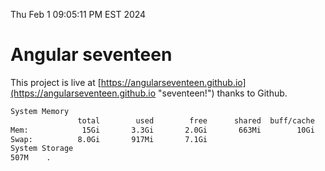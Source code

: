 Thu Feb  1 09:05:11 PM EST 2024

# Angular seventeen


This project is live at [https://angularseventeen.github.io](https://angularseventeen.github.io "seventeen!") thanks to Github.

```bash
System Memory
               total        used        free      shared  buff/cache   available
Mem:            15Gi       3.3Gi       2.0Gi       663Mi        10Gi        11Gi
Swap:          8.0Gi       917Mi       7.1Gi
System Storage
507M	.
```
```bash
